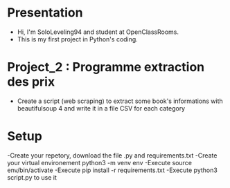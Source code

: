 # Presentation

  - Hi, I'm SoloLeveling94 and student at OpenClassRooms.
  - This is my first project in Python's coding. 

# Project_2 : Programme extraction des prix 
  - Create a script (web scraping) to extract some book's informations with beautifulsoup 4 and write it in a file CSV for each category 

# Setup
  -Create your repetory, download the file .py and requirements.txt
  -Create your virtual environement python3 -m venv env
  -Execute source env/bin/activate
  -Execute pip install -r requirements.txt
  -Execute python3 script.py to use it
